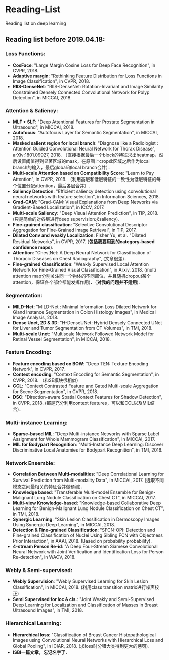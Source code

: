 # Reading-List
Reading list on deep learning

## Reading list before 2019.04.18:

### Loss Functions:
- **CosFace**: "Large Margin Cosine Loss for Deep Face Recognition", in CVPR, 2018.
- **Adaptive margin**: "Rethinking Feature Distribution for Loss Functions in Image Classification", in CVPR, 2018.
- **RIIS-DenseNet**: "RIIS-DenseNet: Rotation-Invariant and Image Similarity Constrained Densely Connected Convolutional Network for Polyp Detection", in MICCAI, 2018. 


### Attention & Saliency:
- **MLF + SLF**: "Deep Attentional Features for Prostate Segmentation in Ultrasound", in MICCAI, 2018.
- **Autofocus**: "Autofocus Layer for Semantic Segmentation", in MICCAI, 2018.
- **Masked salient region for local branch**: "Diagnose like a Radiologist : Attention Guided Convolutional Neural Network for Thorax Disease", arXiv:1801.09927, 2018. （直接根据最后一个block的特征求出heatmap，然后设置阈值得到显著区域的mask，在原图上crop此区域之后作为local branch的输入，最后global和local branch合并）．
- **Multi-scale Attention based on Compatibility Score**: "Learn to Pay Attention", in CVPR, 2018. （利用高层和低层特征的一致性为低层特征的每个位置分配attention，最后各层合并）.
- **Saliency Detection**: "Efficient saliency detection using convolutional neural networks with feature selection", in Information Sciences, 2018.
- **Grad-CAM**: "Grad-CAM: Visual Explanations from Deep Networks via Gradient-Based Localization", in ICCV, 2017.
- **Multi-scale Saliency**: "Deep Visual Attention Prediction", in TIP, 2018. (只是简单的对各层进行deep supervision求saliency)．
- **Fine-grained classification**: "Selective Convolutional Descriptor Aggregation for Fine-Grained Image Retrieval", in TIP, 2017.
- **Dilated Conv and weakly Localization**: Fisher Yu, et al. "Dilated Residual Networks", in CVPR, 2017. (**包括我要用到的category-based confidence maps**).
- **Attention**: "ChestNet: A Deep Neural Network for Classification of Thoracic Diseases on Chest Radiography", (文章很差)．
- **Fine-grained Classification**: "Weakly Supervised Local Attention Network for Fine-Grained Visual Classification", in Arxiv, 2018. (multi attention map分别关注同一个物体的不同部位，并且随机dropout某个attention，保证各个部位都能发挥作用)．（**对我的问题并不适用**).




### Segmentation:
- **MILD-Net**: "MILD-Net : Minimal Information Loss Dilated Network for Gland Instance Segmentation in Colon Histology Images", in Medical Image Analysis, 2018.
- **Dense Unet, 2D & 3D**: "H-DenseUNet: Hybrid Densely Connected UNet for Liver and Tumor Segmentation from CT Volumes", in TMI, 2018.
- **Multi-scale Unet**: "Multiscale Network Followed Network Model for Retinal Vessel Segmentation", in MICCAI, 2018.


### Feature Encoding:
- **Feature encoding based on BOW**: "Deep TEN: Texture Encoding Network", in CVPR, 2017. 
- **Context encoding**: "Context Encoding for Semantic Segmentation", in CVPR, 2018. （和SE模块很相似）
- **CCL**: "Context Contrasted Feature and Gated Multi-scale Aggregation for Scene Segmentation", in CVPR, 2018.
- **DSC**: "Direction-aware Spatial Context Features for Shadow Detection", in CVPR, 2018. (都是充分利用context features，可以和CCL以及MIL结合)．



### Multi-instance Learning:
- **Sparse-based MIL**: "Deep Multi-instance Networks with Sparse Label Assignment for Whole Mammogram Classification", in MICCAI, 2017.
- **MIL for Bodypart Recognition**: "Multi-Instance Deep Learning: Discover Discriminative Local Anatomies for Bodypart Recognition", in TMI, 2016.


### Network Ensemble:
- **Correlation Between Multi-modalities**: "Deep Correlational Learning for Survival Prediction from Multi-modality Data", in MICCAI, 2017. (选取不同模态之间最相关的特征合并做预测)．
- **Knowledge based**: "Transferable Multi-model Ensemble for Benign-Malignant Lung Nodule Classification on Chest CT", in MICCAI, 2017.
- **Multi-view Knowledge-based**: "Knowledge-based Collaborative Deep Learning for Benign-Malignant Lung Nodule Classification on Chest CT", in TMI, 2018.
- **Synergic Learning**: "Skin Lesion Classification in Dermoscopy Images Using Synergic Deep Learning", in MICCAI, 2018.
- **Detection & Fine-grained Classification**: "SFCN-OPI: Detection and Fine-grained Classification of Nuclei Using Sibling FCN with Objectness Prior Interaction", in AAAI, 2018. (Based on probability probability).
- **4-stream Person Re-id**: "A Deep Four-Stream Siamese Convolutional Neural Network with Joint Verification and Identification Loss for Person Re-detection", in WACV, 2018.


### Webly & Semi-supervised:
- **Webly Supervision**: "Webly Supervised Learning for Skin Lesion Classification", in MICCAI, 2018. (利用class transition matrix进行噪声校正)
- **Semi Supervised for loc & cls.**: "Joint Weakly and Semi-Supervised Deep Learning for Localization and Classification of Masses in Breast Ultrasound Images", in TMI, 2018.


### Hierarchical Learning:
- **Hierarchical loss**: "Classification of Breast Cancer Histopathological Images using Convolutional Neural Networks with Hierarchical Loss and Global Pooling", in ICIAR, 2018. (求loss时分错大类得到更大的惩罚)．
- **ISBI一篇文章，忘记名字了**．




